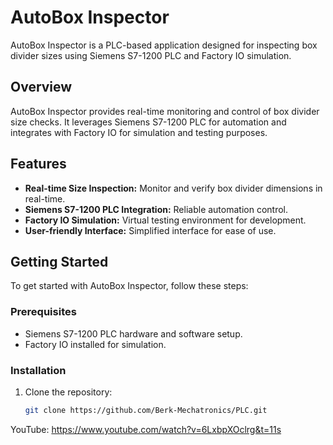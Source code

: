 # AutoBox Inspector

AutoBox Inspector is a PLC-based application designed for inspecting box divider sizes using Siemens S7-1200 PLC and Factory IO simulation.

## Overview

AutoBox Inspector provides real-time monitoring and control of box divider size checks. It leverages Siemens S7-1200 PLC for automation and integrates with Factory IO for simulation and testing purposes.

## Features

- **Real-time Size Inspection:** Monitor and verify box divider dimensions in real-time.
- **Siemens S7-1200 PLC Integration:** Reliable automation control.
- **Factory IO Simulation:** Virtual testing environment for development.
- **User-friendly Interface:** Simplified interface for ease of use.

## Getting Started

To get started with AutoBox Inspector, follow these steps:

### Prerequisites

- Siemens S7-1200 PLC hardware and software setup.
- Factory IO installed for simulation.

### Installation

1. Clone the repository:
   ```bash
   git clone https://github.com/Berk-Mechatronics/PLC.git
YouTube: https://www.youtube.com/watch?v=6LxbpXOclrg&t=11s
